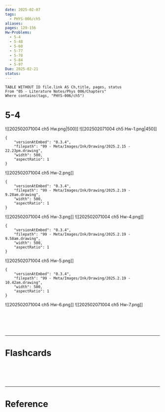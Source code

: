 ```yaml
---
date: 2025-02-07
tags:
  - PHYS-006/ch5
aliases: 
pages: 129-156
Hw-Problems:
  - 5-4
  - 5-48
  - 5-60
  - 5-77
  - 5-78
  - 5-84
  - 5-97
Due: 2025-02-21
status:
---
```

```dataview
TABLE WITHOUT ID file.link AS Ch,title, pages, status
From "05 - Literature Notes/Phys 006/Chapters"
Where contains(tags, "PHYS-006/ch5")
```
# 5-4

![[202502071004 ch5 Hw.png|500]]
![[202502071004 ch5 Hw-1.png|450]]

```handdrawn-ink
{
	"versionAtEmbed": "0.3.4",
	"filepath": "99 - Meta/Images/Ink/Drawing/2025.2.15 - 22.23pm.drawing",
	"width": 500,
	"aspectRatio": 1
}
```

![[202502071004 ch5 Hw-2.png]]

```handdrawn-ink
{
	"versionAtEmbed": "0.3.4",
	"filepath": "99 - Meta/Images/Ink/Drawing/2025.2.19 - 9.28am.drawing",
	"width": 500,
	"aspectRatio": 1
}
```
![[202502071004 ch5 Hw-3.png]]
![[202502071004 ch5 Hw-4.png]]

```handdrawn-ink
{
	"versionAtEmbed": "0.3.4",
	"filepath": "99 - Meta/Images/Ink/Drawing/2025.2.19 - 9.58am.drawing",
	"width": 500,
	"aspectRatio": 1
}
```
![[202502071004 ch5 Hw-5.png]]

```handdrawn-ink
{
	"versionAtEmbed": "0.3.4",
	"filepath": "99 - Meta/Images/Ink/Drawing/2025.2.19 - 10.42am.drawing",
	"width": 500,
	"aspectRatio": 1
}
```
![[202502071004 ch5 Hw-6.png]]
![[202502071004 ch5 Hw-7.png]]


# ‌
---
# Flashcards


# ‌
---
# Reference
